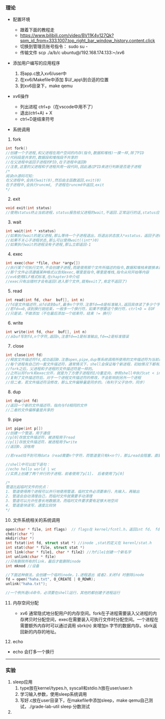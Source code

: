 ### 理论
- 配置环境
    - 跟着下面的教程走
    - https://www.bilibili.com/video/BV11K4y127Qk?spm_id_from=333.1007.top_right_bar_window_history.content.click
    - 切换到管理员账号指令： sudo su -
    - 传输文件 scp ./a/b/c ubuntu@/192.168.174.133:~/xv6

- 添加用户编写的应用程序
    1. 将app.c放入xv6/user中
    2. 在xv6/Makefile中添加	$U/_app\到合适的位置
    3. 到xv6目录下，make qemu

- xv6操作
    - 列出进程 ctrl+p（在vscode中用不了）
    - 退出(ctrl+A) + X
    - ctrl+D是结束符号

- 系统调用
1. fork
```c
int fork()
//创建一个子进程,和父进程在用户空间的内存(指令,数据和堆栈)一摸一样,除了PID
//代码段是共享的,数据段和堆栈段不共享的
//在父进程中返回子进程的PID,在子进程中返回0
//注意,这里的父进程和子进程共用一段代码,因此通过PID来进行判断是否是子进程
/*
阅读sh源码可知:
在父进程中,会执行wait(0),然后由主函数返回,exit(0)
在子进程中,会执行runcmd, 子进程在runcmd中返回,exit
*/
```
2. exit
```c
void exit(int status)
//使用status终止当前进程，status报告给父进程的wait,不返回.正常运行的话,status应该输入0,否则输入1
```
3. wait
```c
int wait(int * xstatus)
//如果执行wait的是父进程,那么等待一个子进程退出，将退出状态放入*xstatus，返回子进程的PID
//如果不关心子进程状态,那么可以使用wait((int*)0)
//如果执行wait的进程没有子进程,那么立即返回-1
```
4. exec
```c
int exec(char *file, char *argv[])
//执行某个可执行文件,不会创建子进程,而是使用那个文件所描述的指令,数据和堆栈来替换本进程中的指令数据和堆栈
//那个文件必须遵循某种格式以告知exec,哪里是指令,哪里是堆栈,指令从何开始等内容
//xv6使用ELF格式标准,在chapter3中介绍
//exec只有出错时才会有返回(进入那个文件,就有exit了,肯定不返回了)
```
5. read
```c
int read(int fd, char  buf[], int n)
//fd是文件描述符,从fd读到buf,最多n个字符.注意fd==0是标准输入.返回具体读了多少个字符.
//若fd==0,读到换行就结束，一般多一个换行符，如果不想要这个换行符，ctrl+D = EOF
//只是读，不做添加（不在最后添加一个结束符，结束 != 换行）
```
6. write
```c
int write(int fd, char  buf[], int n)
//从buf写到fd,n个字符,返回n,注意fd==1是标准输出,fd==2是标准错误
```
7. close
```c
int close(int fd)
//释放文件描述符fd,成功返回0.注意open,pipe,dup等系统调用所使用的文件描述符为当前进程中编号最小的未使用描述符.
//每个进程有自己的一套文件描述符，通常情况下，shell会保证每个新进程，初始情况下都有3个打开的文件描述符（0，1，2）。
//fork之后，父进程和子进程的文件描述符是一样的。
//之所以将fork和exec分开，就是为了方便子进程的I/O重定向，参照shell中执行cat < input.txt的代码：先fork，在子进程中close(0)，然后open
//复制了文件描述符后，对于一个进程文件描述符的修改，不会影响到另外一个进程
//但二者，若文件描述符没修改，那么文件偏移量是同步的。（有利于父子协作，同步）
```

8. dup
```c
int dup(int fd)
//返回一个新的文件描述符，指向与fd相同的文件
//二者的文件偏移量是共享的
```

9. pipe
```c
int pipe(int p[])
//创建一个管道，用于通信
//p[0]存放文件描述符，被进程用于read
//p[1]存放文件描述符，被进程用于write
//返回0，没啥用

//若read找不到可用data（read需要n个字符，而管道里只有k<n个)，那么read会阻塞，直到所有p[1]都被close。这也就是read端，需要提前close(p[1])的原因

//shell中可以如下语句：
//echo hello world | wc
//实质上创建了两个并行的子进程，前者使用了p[1]， 后者使用了p[0]

/*
管道比起临时文件的优点：
1. 管道使得两个进程可以并行地使用管道，临时文件必须要串行，先输入，再输出
2. 管道会自动清理自己，而临时文件就需要手动清理
3. 管道可以允许任意长地数据流，而临时文件要求要有足够大地空间
4. 管道是块读写，速度比较快
*/
```

10. 文件系统相关的系统调用

```c
open(char * file, int flags)  // flags在 kernel/fcntl.h，返回int fd， fd会带一个偏移量，在该程序中，这个偏移量会自动增加
chdir(char *)
mkdir(char *)
int fstat(int fd, struct stat *) //inode ,stat的定义在 kerenl/stat.h
int stat(char * file, struct stat *)
int link(char * file1, char * file2) //为file1创建一个新名字
int unlink(char * file)
//只有删除所有的link，最后才能删除inode
int mknod //设备

//下面这种做法，会创建一个临时inode，1.进程退出 或者2.关闭fd 时删除inode
fd = open("haha.txt", O_CREATE | O_RDWR);
unlink("haha.txt");

//一个例外是cd命令，必须要在shell运行，其他的都创建子进程运行
```


11. 内存空间分配
    - xv6 通常隐式地分配用户的内存空间。fork在子进程需要装入父进程的内存拷贝时分配空间，exec在需要装入可执行文件时分配空间。一个进程在需要额外内存时可以通过调用 sbrk(n) 来增加n 字节的数据内存。sbrk返回新的内存的地址。

12. echo
- echo 会打多一个换行
--------------
### 实验
1. sleep应用
    1. type放在kernel/types.h, syscall和stdio.h放在user/user.h
    2. 学习输入参数，使用sleep系统调用
    3. 写好.c放在user目录下，在makefile中添加sleep，make qemu自己测试，./grade-lab-util sleep 分数测试
2. 
